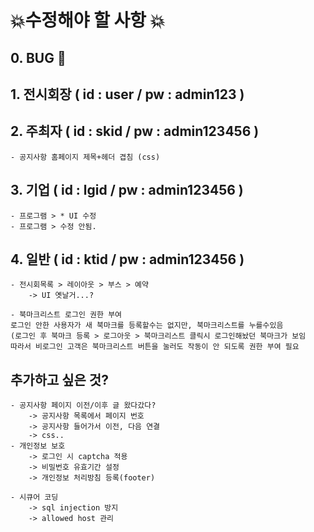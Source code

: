 # 💥수정해야 할 사항 💥

## 0. BUG 🦟

## 1. 전시회장 ( id : user / pw : admin123 )


## 2. 주최자 ( id : skid / pw : admin123456 )
    - 공지사항 홈페이지 제목+헤더 겹침 (css)

## 3. 기업 ( id : lgid / pw : admin123456 )
    - 프로그램 > * UI 수정
    - 프로그램 > 수정 안됨.

## 4. 일반 ( id : ktid / pw : admin123456 ) 
    - 전시회목록 > 레이아웃 > 부스 > 예약
        -> UI 옛날거...?

    - 북마크리스트 로그인 권한 부여
    로그인 안한 사용자가 새 북마크를 등록할수는 없지만, 북마크리스트를 누를수있음
    (로그인 후 북마크 등록 > 로그아웃 > 북마크리스트 클릭시 로그인해놨던 북마크가 보임
    따라서 비로그인 고객은 북마크리스트 버튼을 눌러도 작동이 안 되도록 권한 부여 필요

## 추가하고 싶은 것?
    - 공지사항 페이지 이전/이후 글 왔다갔다?
        -> 공지사항 목록에서 페이지 번호
        -> 공지사항 들어가서 이전, 다음 연결
        -> css..
    - 개인정보 보호
        -> 로그인 시 captcha 적용
        -> 비밀번호 유효기간 설정
        -> 개인정보 처리방침 등록(footer)
    
    - 시큐어 코딩
        -> sql injection 방지
        -> allowed host 관리
